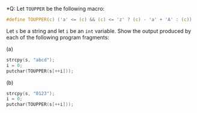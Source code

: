 *Q: Let `TOUPPER` be the following macro:

```c
#define TOUPPER(c) ('a' <= (c) && (c) <= 'z' ? (c) - 'a' + 'A' : (c))
```

Let `s` be a string and let `i` be an `int` variable. Show the output produced
by each of the following program fragments:

(a)

```c
strcpy(s, "abcd");
i = 0;
putchar(TOUPPER(s[++i]));
```

(b)

```c
strcpy(s, "0123");
i = 0;
putchar(TOUPPER(s[++i]));
```
